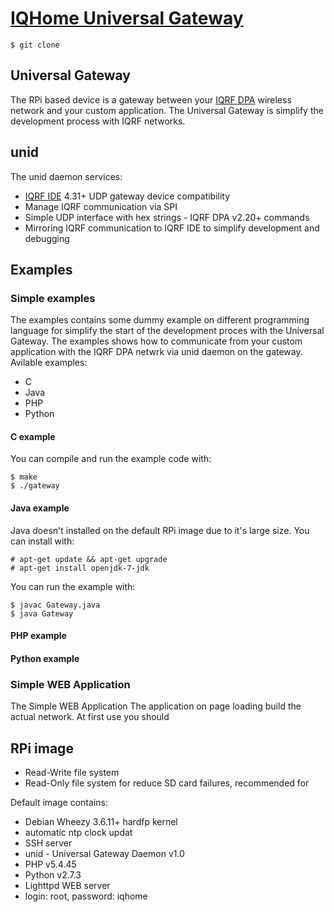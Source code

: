 # [IQHome Universal Gateway][iqhome-unigw]

```
$ git clone
```

## Universal Gateway

The RPi based device is a gateway between your [IQRF DPA][iqrfdpa] wireless network and your custom application.
The Universal Gateway is simplify the development process with IQRF networks.

## unid
The unid daemon services:

 - [IQRF IDE][iqrfide] 4.31+ UDP gateway device compatibility
 - Manage IQRF communication via SPI
 - Simple UDP interface with hex strings - IQRF DPA v2.20+ commands
 - Mirroring IQRF communication to IQRF IDE to simplify development and debugging

## Examples

### Simple examples

The examples contains some dummy example on different programming language for simplify the start of the development proces with the Universal Gateway. The examples shows how to communicate from your custom application with the IQRF DPA netwrk via unid daemon on the gateway.
Avilable examples:
 - C
 - Java
 - PHP
 - Python

#### C example

You can compile and run the example code with:
```
$ make
$ ./gateway
```


#### Java example

Java doesn't installed on the default RPi image due to it's large size.
You can install with:
```
# apt-get update && apt-get upgrade
# apt-get install openjdk-7-jdk
```
You can run the example with:
```
$ javac Gateway.java
$ java Gateway
```

#### PHP example



#### Python example



### Simple WEB Application

The Simple WEB Application
The application on page loading build the actual network.
At first use you should

## RPi image

 - Read-Write file system
 - Read-Only file system for reduce SD card failures, recommended for

Default image contains:
 - Debian Wheezy 3.6.11+ hardfp kernel
 - automatic ntp clock updat
 - SSH server
 - unid - Universal Gateway Daemon v1.0
 - PHP v5.4.45
 - Python v2.7.3
 - Lighttpd WEB server
 - login: root, password: iqhome



[iqhome]: <http://iqhome.org>
[iqhome-unigw]: <http://www.iqhome.org/products/uni-gw/>
[iqrf]: <http://iqrf.org>
[iqrfdpa]: <http://www.iqrf.org/weben/index.php?sekce=highlights&id=dpa>
[iqrfide]: <http://www.iqrf.org/weben/index.php?sekce=products&id=iqrf-ide-v400&ot=development-tools&ot2=development-sw>
